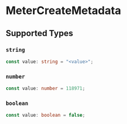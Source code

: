 # MeterCreateMetadata


## Supported Types

### `string`

```typescript
const value: string = "<value>";
```

### `number`

```typescript
const value: number = 118971;
```

### `boolean`

```typescript
const value: boolean = false;
```

